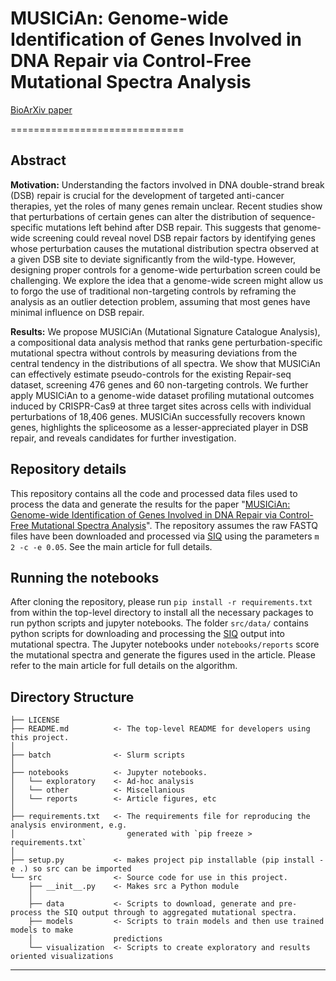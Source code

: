 # MUSICiAn: Genome-wide Identification of Genes Involved in DNA Repair via Control-Free Mutational Spectra Analysis 
[BioArXiv paper](https://doi.org/10.1101/2025.01.27.635038)


==============================

## Abstract

**Motivation:** Understanding the factors involved in DNA double-strand break (DSB) repair is crucial for the development of targeted anti-cancer therapies, yet the roles of many genes remain unclear. Recent studies show that perturbations of certain genes can alter the distribution of sequence-specific mutations left behind after DSB repair. This suggests that genome-wide screening could reveal novel DSB repair factors by identifying genes whose perturbation causes the mutational distribution spectra observed at a given DSB site to deviate significantly from the wild-type. However, designing proper controls for a genome-wide perturbation screen could be challenging. We explore the idea that a genome-wide screen might allow us to forgo the use of traditional non-targeting controls by reframing the analysis as an outlier detection problem, assuming that most genes have minimal influence on DSB repair.

**Results:** We propose MUSICiAn (Mutational Signature Catalogue Analysis), a compositional data analysis method that ranks gene perturbation-specific mutational spectra without controls by measuring deviations from the central tendency in the distributions of all spectra. We show that MUSICiAn can effectively estimate pseudo-controls for the existing Repair-seq dataset, screening 476 genes and 60 non-targeting controls. We further apply MUSICiAn to a genome-wide dataset profiling mutational outcomes induced by CRISPR-Cas9 at three target sites across cells with individual perturbations of 18,406 genes. MUSICiAn successfully recovers known genes, highlights the spliceosome as a lesser-appreciated player in DSB repair, and reveals candidates for further investigation.

## Repository details

This repository contains all the code and processed data files used to process the data and generate the results for the paper "[MUSICiAn: Genome-wide Identification of Genes Involved in DNA Repair via Control-Free Mutational Spectra Analysis]((https://doi.org/10.1101/2025.01.27.635038))". The repository assumes the raw FASTQ files have been downloaded and processed via [SIQ](https://pubmed.ncbi.nlm.nih.gov/36071722/) using the parameters `m 2 -c -e 0.05`. See the main article for full details. 

## Running the notebooks

After cloning the repository, please run `pip install -r requirements.txt` from within the top-level directory to install all the necessary packages to run python scripts and jupyter notebooks. The folder `src/data/` contains python scripts for downloading and processing the [SIQ](https://pubmed.ncbi.nlm.nih.gov/36071722/) output into mutational spectra. The Jupyter notebooks under `notebooks/reports` score the mutational spectra and generate the figures used in the article. Please refer to the main article for full details on the algorithm. 


Directory Structure
------------

    ├── LICENSE
    ├── README.md          <- The top-level README for developers using this project.
    │
    ├── batch              <- Slurm scripts 
    │    
    ├── notebooks          <- Jupyter notebooks.
    │   └── exploratory    <- Ad-hoc analysis
    │   └── other          <- Miscellanious
    │   └── reports        <- Article figures, etc
    │
    ├── requirements.txt   <- The requirements file for reproducing the analysis environment, e.g.
    │                         generated with `pip freeze > requirements.txt`
    │
    ├── setup.py           <- makes project pip installable (pip install -e .) so src can be imported
    └── src                <- Source code for use in this project.
        ├── __init__.py    <- Makes src a Python module
        │
        ├── data           <- Scripts to download, generate and pre-process the SIQ output through to aggregated mutational spectra.
        ├── models         <- Scripts to train models and then use trained models to make
        │                  predictions
        └── visualization  <- Scripts to create exploratory and results oriented visualizations



--------